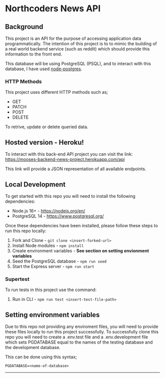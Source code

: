 # Northcoders News API

## Background

This project is an API for the purpose of accessing application data programmatically. The intention of this project is to to mimic the building of a real world backend service (such as reddit) which should provide this information to the front end.

This database will be using PostgreSQL (PSQL), and to interact with this database, I have used [node-postgres](https://node-postgres.com/).

### HTTP Methods

This project uses different HTTP methods such as;

- GET
- PATCH
- POST
- DELETE

To retrive, update or delete queried data.

## Hosted version - Heroku!

To interact with this back-end API project you can visit the link: https://mooses-backend-news-project.herokuapp.com/api

This link will provide a JSON representation of all available endpoints.

## Local Development

To get started with this repo you will need to install the following dependencies:

- Node.js 16+ - <https://nodejs.org/en/>
- PostgreSQL 14 - <https://www.postgresql.org/>

Once these dependencies have been installed, please follow these steps to run this repo locally:

1. Fork and Clone - `git clone <insert-forked-url>`
2. Install Node modules - `npm install`
3. Create environment variables - **See section on setting envionment variables**
4. Seed the PostgreSQL database - `npm run seed`
5. Start the Express server - `npm run start`

### Supertest

To run tests in this project use the command:

1. Run in CLI - `npm run test <insert-test-file-path>`

## Setting environment variables

Due to this repo not providing any enviroment files, you will need to provide these files locally to run this project successfully.
To successfully clone this repo you will need to create a .env.test file and a .env.development file which sets PGDATABASE equal to the names of the testing database and the development database.

This can be done using this syntax;

`PGDATABASE=<name-of-database>`

<hr>
